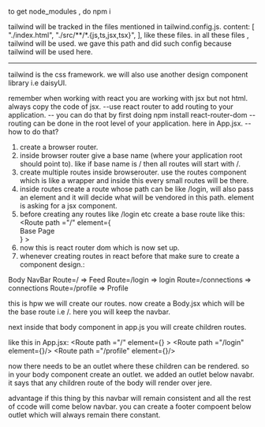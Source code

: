 to get node_modules , do npm i


tailwind will be tracked in the files mentioned in tailwind.config.js.
 content: [
    "./index.html",
    "./src/**/*.{js,ts,jsx,tsx}",
  ],
  like these files.
  in all these files , tailwind will be used.
  we gave this path and did such config because tailwind will be used here.

  ---------------------
  tailwind is the css framework.
  we will also use another design component library i.e daisyUI.

  remember when working with react you are working with jsx but not html.
  always copy the code of jsx.
  --use react router to add routing to your application.
  -- you can do that by first doing npm install react-router-dom
  -- routing can be done in the root level of your application. here in App.jsx.
  -- how to do that?
  1. create a browser router.
  2. inside browser router give a base name (where your application root should point to).
  like if base name is / then all routes will start with /.
  3. create multiple routes inside browserouter. use the routes component which is like a wrapper and inside this every small routes will be there.
  4. inside routes create a route whose path can be like /login,  will also pass an element and it will decide what will be vendored in this path.
  element is asking for a jsx component.
  5. before creating any routes like /login etc create a base route
  like this:<Route path ="/" element={<div>Base Page </div>} ></Route>
  6. now this is react router dom which is now set up.
  7. whenever creating routes in react before that make sure to create a component design.:

  Body
    NavBar
    Route=/ => Feed
    Route=/login => login 
    Route=/connections => connections
    Route=/profile => Profile

this is hpw we will create our routes.
now create a Body.jsx which will be the base route i.e /.
here you will keep the navbar.

next inside that body component in app.js you will create children routes.


like this in App.jsx:
 <BrowserRouter basename='/'>
    <Routes>
      <Route path ="/" element={<Body />} >
      <Route path ="/login" element={<Login />}/>
      <Route path ="/profile" element={<Profile />}/>
      </Route>
    </Routes>
    </BrowserRouter>  


now there needs to be an outlet where these children can be rendered.
so in your body component create an outlet.
we added an outlet below navabr. it says that any children route of the body will render over jere.

<div>
        <NavBar/>
        <Outlet/>
    </div>

advantage if this thing by this navbar will remain consistent and all the rest of ccode will come below navbar.
you can create a footer compoent below outlet which will always remain there constant.
